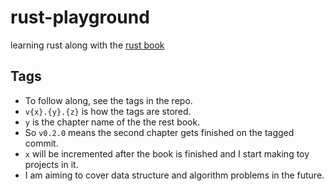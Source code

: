 # rust-playground
learning rust along with the [rust book](https://doc.rust-lang.org/book/ch00-00-introduction.html)

## Tags
* To follow along, see the tags in the repo.
* `v{x}.{y}.{z}` is how the tags are stored.
* `y` is the chapter name of the the rest book.
* So `v0.2.0` means the second chapter gets finished on the tagged commit.
* `x` will be incremented after the book is finished and I start making toy projects in it.
* I am aiming to cover data structure and algorithm problems in the future.
